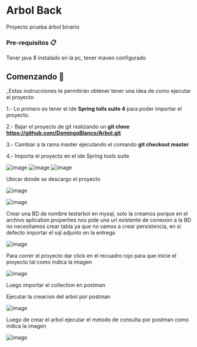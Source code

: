 # Arbol Back
Proyecto prueba árbol binario

### Pre-requisitos 📋
Tener java 8 instalado en la pc,
tener maven configurado

## Comenzando 🚀

_Estas instrucciones te permitirán obtener tener una idea de como ejecutar el proyecto 

1.- Lo primero es  tener el ide **Spring tolls suite 4** para poder importar el proyecto.

2.- Bajar el proyecto de git realizando un  **git clone https://github.com/DomingoBlanco/Arbol.git**

3.- Cambiar a la rama master ejecutando el comando **git checkout master**

4.- Importa el proyecto en el ide Spring tools suite

![image](https://user-images.githubusercontent.com/78892438/158616470-20f57ee4-2e0f-4ee5-9b06-4548ee63d5e7.png)
![image](https://user-images.githubusercontent.com/78892438/158616915-7ea66b57-8671-4840-9e7e-36f2ea1d33f8.png)
![image](https://user-images.githubusercontent.com/78892438/158617035-0487bfc8-57cf-4c6b-9617-65b1e4d9d10d.png)

Ubicar donde se descargo el proyecto

![image](https://user-images.githubusercontent.com/78892438/158617367-9d68ab5c-8830-4990-adac-bb4ecc52d201.png)

![image](https://user-images.githubusercontent.com/78892438/158617588-1d7fa9b6-d14e-4d87-aa13-42652ee985b5.png)


Crear una BD de nombre testarbol en mysql, solo la creamos porque en el archivo aplication.properties nos pide una url existente de conexion a la BD
no necesitamos crear tabla ya que no vamos a crear persistencia, en si defecto importar el sql adjunto en la entrega 

![image](https://user-images.githubusercontent.com/78892438/158623024-9ab25c01-6ff3-4672-9893-7e7477f1c864.png)

Para correr el proyecto dar click en el recuadro rojo para que inicie el proyecto tal como indica la imagen

![image](https://user-images.githubusercontent.com/78892438/157810663-589deb51-2371-46d0-b724-2f3968a7127c.png)

Luego importar el collection en postman


Ejecutar la creacion del arbol por postman

![image](https://user-images.githubusercontent.com/78892438/157811005-7bb3b3ca-858b-4dd9-9056-3e81e9077bf9.png)

Luego de crear el arbol ejecutar el metodo de consulta por postman como indica la imagen

![image](https://user-images.githubusercontent.com/78892438/157811125-73d44b19-5084-4c28-94ba-e2e9436d4d12.png)



